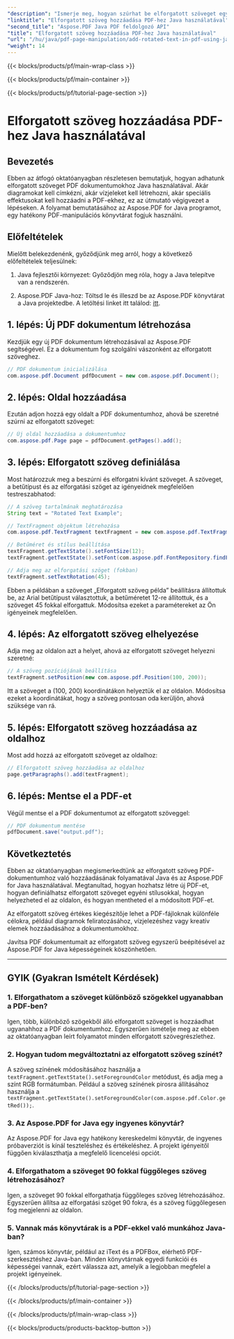 ```yaml
---
"description": "Ismerje meg, hogyan szúrhat be elforgatott szöveget egy PDF dokumentumba Java használatával. Kövesse ezt a részletes, lépésről lépésre szóló útmutatót kódpéldákkal, hogy elforgatott szöveggel gazdagítsa PDF-fájljait."
"linktitle": "Elforgatott szöveg hozzáadása PDF-hez Java használatával"
"second_title": "Aspose.PDF Java PDF feldolgozó API"
"title": "Elforgatott szöveg hozzáadása PDF-hez Java használatával"
"url": "/hu/java/pdf-page-manipulation/add-rotated-text-in-pdf-using-java/"
"weight": 14
---
```


{{< blocks/products/pf/main-wrap-class >}}

{{< blocks/products/pf/main-container >}}

{{< blocks/products/pf/tutorial-page-section >}}

# Elforgatott szöveg hozzáadása PDF-hez Java használatával


## Bevezetés

Ebben az átfogó oktatóanyagban részletesen bemutatjuk, hogyan adhatunk elforgatott szöveget PDF dokumentumokhoz Java használatával. Akár diagramokat kell címkézni, akár vízjeleket kell létrehozni, akár speciális effektusokat kell hozzáadni a PDF-ekhez, ez az útmutató végigvezet a lépéseken. A folyamat bemutatásához az Aspose.PDF for Java programot, egy hatékony PDF-manipulációs könyvtárat fogjuk használni.

## Előfeltételek

Mielőtt belekezdenénk, győződjünk meg arról, hogy a következő előfeltételek teljesülnek:

1. Java fejlesztői környezet: Győződjön meg róla, hogy a Java telepítve van a rendszerén.

2. Aspose.PDF Java-hoz: Töltsd le és illeszd be az Aspose.PDF könyvtárat a Java projektedbe. A letöltési linket itt találod: [itt](https://releases.aspose.com/pdf/java/).

## 1. lépés: Új PDF dokumentum létrehozása

Kezdjük egy új PDF dokumentum létrehozásával az Aspose.PDF segítségével. Ez a dokumentum fog szolgálni vászonként az elforgatott szöveghez.

```java
// PDF dokumentum inicializálása
com.aspose.pdf.Document pdfDocument = new com.aspose.pdf.Document();
```

## 2. lépés: Oldal hozzáadása

Ezután adjon hozzá egy oldalt a PDF dokumentumhoz, ahová be szeretné szúrni az elforgatott szöveget:

```java
// Új oldal hozzáadása a dokumentumhoz
com.aspose.pdf.Page page = pdfDocument.getPages().add();
```

## 3. lépés: Elforgatott szöveg definiálása

Most határozzuk meg a beszúrni és elforgatni kívánt szöveget. A szöveget, a betűtípust és az elforgatási szöget az igényeidnek megfelelően testreszabhatod:

```java
// A szöveg tartalmának meghatározása
String text = "Rotated Text Example";

// TextFragment objektum létrehozása
com.aspose.pdf.TextFragment textFragment = new com.aspose.pdf.TextFragment(text);

// Betűméret és stílus beállítása
textFragment.getTextState().setFontSize(12);
textFragment.getTextState().setFont(com.aspose.pdf.FontRepository.findFont("Arial"));

// Adja meg az elforgatási szöget (fokban)
textFragment.setTextRotation(45);
```

Ebben a példában a szöveget „Elforgatott szöveg példa” beállításra állítottuk be, az Arial betűtípust választottuk, a betűméretet 12-re állítottuk, és a szöveget 45 fokkal elforgattuk. Módosítsa ezeket a paramétereket az Ön igényeinek megfelelően.

## 4. lépés: Az elforgatott szöveg elhelyezése

Adja meg az oldalon azt a helyet, ahová az elforgatott szöveget helyezni szeretné:

```java
// A szöveg pozíciójának beállítása
textFragment.setPosition(new com.aspose.pdf.Position(100, 200));
```

Itt a szöveget a (100, 200) koordinátákon helyeztük el az oldalon. Módosítsa ezeket a koordinátákat, hogy a szöveg pontosan oda kerüljön, ahová szüksége van rá.

## 5. lépés: Elforgatott szöveg hozzáadása az oldalhoz

Most add hozzá az elforgatott szöveget az oldalhoz:

```java
// Elforgatott szöveg hozzáadása az oldalhoz
page.getParagraphs().add(textFragment);
```

## 6. lépés: Mentse el a PDF-et

Végül mentse el a PDF dokumentumot az elforgatott szöveggel:

```java
// PDF dokumentum mentése
pdfDocument.save("output.pdf");
```

## Következtetés

Ebben az oktatóanyagban megismerkedtünk az elforgatott szöveg PDF-dokumentumhoz való hozzáadásának folyamatával Java és az Aspose.PDF for Java használatával. Megtanultad, hogyan hozhatsz létre új PDF-et, hogyan definiálhatsz elforgatott szöveget egyéni stílusokkal, hogyan helyezheted el az oldalon, és hogyan mentheted el a módosított PDF-et.

Az elforgatott szöveg értékes kiegészítője lehet a PDF-fájloknak különféle célokra, például diagramok feliratozásához, vízjelezéshez vagy kreatív elemek hozzáadásához a dokumentumokhoz.

Javítsa PDF dokumentumait az elforgatott szöveg egyszerű beépítésével az Aspose.PDF for Java képességeinek köszönhetően.

---

## GYIK (Gyakran Ismételt Kérdések)

### 1. Elforgathatom a szöveget különböző szögekkel ugyanabban a PDF-ben?
   Igen, több, különböző szögekből álló elforgatott szöveget is hozzáadhat ugyanahhoz a PDF dokumentumhoz. Egyszerűen ismételje meg az ebben az oktatóanyagban leírt folyamatot minden elforgatott szövegrészlethez.

### 2. Hogyan tudom megváltoztatni az elforgatott szöveg színét?
   A szöveg színének módosításához használja a `textFragment.getTextState().setForegroundColor` metódust, és adja meg a színt RGB formátumban. Például a szöveg színének pirosra állításához használja a `textFragment.getTextState().setForegroundColor(com.aspose.pdf.Color.getRed());`.

### 3. Az Aspose.PDF for Java egy ingyenes könyvtár?
   Az Aspose.PDF for Java egy hatékony kereskedelmi könyvtár, de ingyenes próbaverziót is kínál teszteléshez és értékeléshez. A projekt igényeitől függően kiválaszthatja a megfelelő licencelési opciót.

### 4. Elforgathatom a szöveget 90 fokkal függőleges szöveg létrehozásához?
   Igen, a szöveget 90 fokkal elforgathatja függőleges szöveg létrehozásához. Egyszerűen állítsa az elforgatási szöget 90 fokra, és a szöveg függőlegesen fog megjelenni az oldalon.

### 5. Vannak más könyvtárak is a PDF-ekkel való munkához Java-ban?
   Igen, számos könyvtár, például az iText és a PDFBox, elérhető PDF-szerkesztéshez Java-ban. Minden könyvtárnak egyedi funkciói és képességei vannak, ezért válassza azt, amelyik a legjobban megfelel a projekt igényeinek.

{{< /blocks/products/pf/tutorial-page-section >}}

{{< /blocks/products/pf/main-container >}}

{{< /blocks/products/pf/main-wrap-class >}}

{{< blocks/products/products-backtop-button >}}